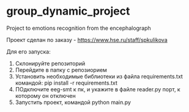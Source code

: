 # group_dynamic_project
Project to emotions recognition from the encephalograph

Проект сделан по заказу - https://www.hse.ru/staff/spkulikova

Для его запуска:
1) Склонируйте репозиторий
2) Перейдите в папку с репозиорием
3) Установить необходимые библиотеки из файла requirements.txt командой: pip install -r requirements.txt 
4) ПОдключите eeg-smt к пк, и укажите в файле reader.py порт, к которому он отключен
5) Запустить проект, командой python main.py 
